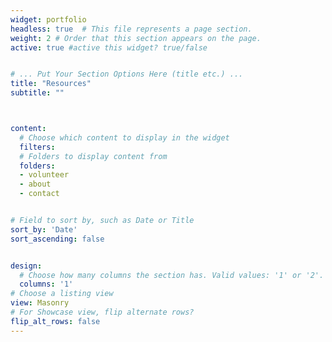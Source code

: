 ```yaml
---
widget: portfolio
headless: true  # This file represents a page section.
weight: 2 # Order that this section appears on the page.
active: true #active this widget? true/false


# ... Put Your Section Options Here (title etc.) ...
title: "Resources"
subtitle: ""



content:
  # Choose which content to display in the widget
  filters: 
  # Folders to display content from
  folders:
  - volunteer
  - about
  - contact


# Field to sort by, such as Date or Title
sort_by: 'Date'
sort_ascending: false


design:
  # Choose how many columns the section has. Valid values: '1' or '2'.
  columns: '1'
# Choose a listing view
view: Masonry
# For Showcase view, flip alternate rows?
flip_alt_rows: false
---
```

